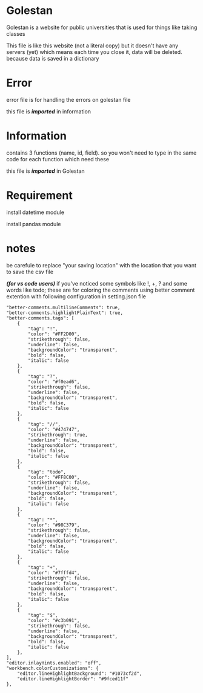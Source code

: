 # Golestan

  Golestan is a website for public universities that is used for things like taking classes
  
  This file is like this website (not a literal copy) but it doesn't have any servers (yet) which means each time you close it, data will be deleted. because data is saved in a dictionary

# Error
  error file is for handling the errors on golestan file
  
  this file is ***imported*** in information
  
# Information
  contains 3 functions (name, id, field). so you won't need to type in the same code for each function which need these

  this file is ***imported*** in Golestan

# Requirement
  install datetime module
  
  install pandas module

# notes
be carefule to replace "your saving location" with the location that you want to save the csv file

**_(for vs code users)_** if you've noticed some symbols like !, +, ? and some words like todo; these are for coloring the comments using better comment extention with following configuration in setting.json file


    "better-comments.multilineComments": true,
    "better-comments.highlightPlainText": true,
    "better-comments.tags": [
        {
            "tag": "!",
            "color": "#FF2D00",
            "strikethrough": false,
            "underline": false,
            "backgroundColor": "transparent",
            "bold": false,
            "italic": false
        },
        {
            "tag": "?",
            "color": "#f0ead6",
            "strikethrough": false,
            "underline": false,
            "backgroundColor": "transparent",
            "bold": false,
            "italic": false
        },
        {
            "tag": "//",
            "color": "#474747",
            "strikethrough": true,
            "underline": false,
            "backgroundColor": "transparent",
            "bold": false,
            "italic": false
        },
        {
            "tag": "todo",
            "color": "#FF8C00",
            "strikethrough": false,
            "underline": false,
            "backgroundColor": "transparent",
            "bold": false,
            "italic": false
        },
        {
            "tag": "*",
            "color": "#98C379",
            "strikethrough": false,
            "underline": false,
            "backgroundColor": "transparent",
            "bold": false,
            "italic": false
        },
        {
            "tag": "+",
            "color": "#7fffd4",
            "strikethrough": false,
            "underline": false,
            "backgroundColor": "transparent",
            "bold": false,
            "italic": false
        },
        {
            "tag": "$",
            "color": "#c3b091",
            "strikethrough": false,
            "underline": false,
            "backgroundColor": "transparent",
            "bold": false,
            "italic": false
        },
    ],
    "editor.inlayHints.enabled": "off",
    "workbench.colorCustomizations": {
        "editor.lineHighlightBackground": "#1073cf2d",
        "editor.lineHighlightBorder": "#9fced11f"
    },
